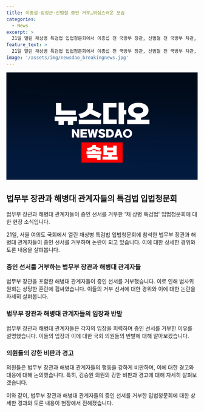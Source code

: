 ```yaml
---
title: 이종섭·임성근·신범철 증인 거부…의심스러운 모습
categories:
  - News
excerpt: >
  21일 열린 채상병 특검법 입법청문회에서 이종섭 전 국방부 장관, 신범철 전 국방부 차관, 임성근 전 해병대 1사단장이 증인 선서를 거부하며 힘겨운 전개를 보였다. 국회 법제사법위원회에서 총선거관은 증인 선서를 거부한 경우 처벌될 수 있음을 경고하고, 민주당 의원은 이에 대한 비판을 제기했다. 정치적인 격론에 섞인 상황에서, 증인들의 거부 태도가 관심을 모았다.
feature_text: >
  21일 열린 채상병 특검법 입법청문회에서 이종섭 전 국방부 장관, 신범철 전 국방부 차관, 임성근 전 해병대 1사단장이 증인 선서를 거부하며 힘겨운 전개를 보였다. 국회 법제사법위원회에서 총선거관은 증인 선서를 거부한 경우 처벌될 수 있음을 경고하고, 민주당 의원은 이에 대한 비판을 제기했다. 정치적인 격론에 섞인 상황에서, 증인들의 거부 태도가 관심을 모았다.
image: '/assets/img/newsdao_breakingnews.jpg'
---
```


<p><img src="/assets/img/newsdao_breakingnews.jpg" alt="implanttips 속보" /></p>

<h2 data-ke-size="size26">법무부 장관과 해병대 관계자들의 특검법 입법청문회</h2>

<p>법무부 장관과 해병대 관계자들이 증인 선서를 거부한 '채 상병 특검법' 입법청문회에 대한 현장 소식입니다.</p>

<p data-ke-size="size16">21일, 서울 여의도 국회에서 열린 채상병 특검법 입법청문회에 참석한 법무부 장관과 해병대 관계자들이 증인 선서를 거부하며 논란이 되고 있습니다. 이에 대한 상세한 경위와 토론 내용을 살펴봅니다.</p>

<h3><b>증인 선서를 거부하는 법무부 장관과 해병대 관계자들</b></h3>

<p data-ke-size="size16">법무부 장관을 포함한 해병대 관계자들이 증인 선서를 거부했습니다. 이로 인해 법사위원회는 상당한 혼란에 휩싸였습니다. 이들의 거부 선서에 대한 경위와 이에 대한 논란을 자세히 살펴봅니다.</p>

<h3><b>법무부 장관과 해병대 관계자들의 입장과 반발</b></h3>

<p data-ke-size="size16">법무부 장관과 해병대 관계자들은 각자의 입장을 피력하며 증인 선서를 거부한 이유를 설명했습니다. 이들의 입장과 이에 대한 국회 의원들의 반발에 대해 알아보겠습니다.</p>

<h3><b>의원들의 강한 비판과 경고</b></h3>

<p data-ke-size="size16">의원들은 법무부 장관과 해병대 관계자들의 행동을 강하게 비판하며, 이에 대한 경고와 대응에 대해 논의했습니다. 특히, 김승원 의원의 강한 비판과 경고에 대해 자세히 살펴보겠습니다.</p>

<p>이와 같이, 법무부 장관과 해병대 관계자들의 증인 선서를 거부한 입법청문회에 대한 상세한 경과와 토론 내용이 현장에서 전해졌습니다.</p>

